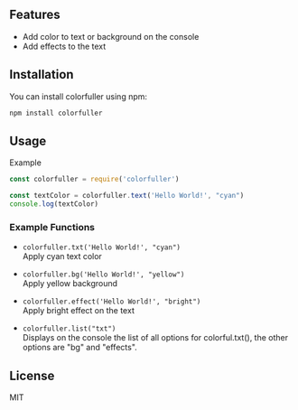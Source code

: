 ## Features

- Add color to text or background on the console
- Add effects to the text

## Installation

You can install colorfuller using npm:

```bash
npm install colorfuller
```


## Usage

Example 
```js
const colorfuller = require('colorfuller')

const textColor = colorfuller.text('Hello World!', "cyan")
console.log(textColor)
```

### Example Functions

- `colorfuller.txt('Hello World!', "cyan")`  
  Apply cyan text color
- `colorfuller.bg('Hello World!', "yellow")`  
  Apply yellow background

- `colorfuller.effect('Hello World!', "bright")`  
  Apply bright effect on the text

- `colorfuller.list("txt")`  
  Displays on the console the list of all options for colorful.txt(), the other options are "bg" and "effects".
## License

MIT
